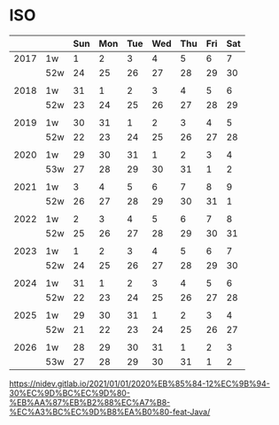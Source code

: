 # ISO

| |  | Sun | Mon | Tue | Wed | Thu | Fri | Sat|
|--- | --- | --- | --- | --- | --- | --- | --- | ---|
|2017 | 1w | 1 | 2 | 3 | 4 | 5 | 6 | 7|
| | 52w | 24 | 25 | 26 | 27 | 28 | 29 | 30|
| |  |  |  |  |  |  |  | |
|2018 | 1w | 31 | 1 | 2 | 3 | 4 | 5 | 6|
| | 52w | 23 | 24 | 25 | 26 | 27 | 28 | 29|
| |  |  |  |  |  |  |  | |
|2019 | 1w | 30 | 31 | 1 | 2 | 3 | 4 | 5|
| | 52w | 22 | 23 | 24 | 25 | 26 | 27 | 28|
| |  |  |  |  |  |  |  | |
|2020 | 1w | 29 | 30 | 31 | 1 | 2 | 3 | 4|
| | 53w | 27 | 28 | 29 | 30 | 31 | 1 | 2|
| |  |  |  |  |  |  |  | |
|2021 | 1w | 3 | 4 | 5 | 6 | 7 | 8 | 9|
| | 52w | 26 | 27 | 28 | 29 | 30 | 31 | 1|
| |  |  |  |  |  |  |  | |
|2022 | 1w | 2 | 3 | 4 | 5 | 6 | 7 | 8|
| | 52w | 25 | 26 | 27 | 28 | 29 | 30 | 31|
| |  |  |  |  |  |  |  | |
|2023 | 1w | 1 | 2 | 3 | 4 | 5 | 6 | 7|
| | 52w | 24 | 25 | 26 | 27 | 28 | 29 | 30|
| |  |  |  |  |  |  |  | |
|2024 | 1w | 31 | 1 | 2 | 3 | 4 | 5 | 6|
| | 52w | 22 | 23 | 24 | 25 | 26 | 27 | 28|
| |  |  |  |  |  |  |  | |
|2025 | 1w | 29 | 30 | 31 | 1 | 2 | 3 | 4|
| | 52w | 21 | 22 | 23 | 24 | 25 | 26 | 27|
| |  |  |  |  |  |  |  | |
|2026 | 1w | 28 | 29 | 30 | 31 | 1 | 2 | 3|
| | 53w | 27 | 28 | 29 | 30 | 31 | 1 | 2|

https://nidev.gitlab.io/2021/01/01/2020%EB%85%84-12%EC%9B%94-30%EC%9D%BC%EC%9D%80-%EB%AA%87%EB%B2%88%EC%A7%B8-%EC%A3%BC%EC%9D%B8%EA%B0%80-feat-Java/
